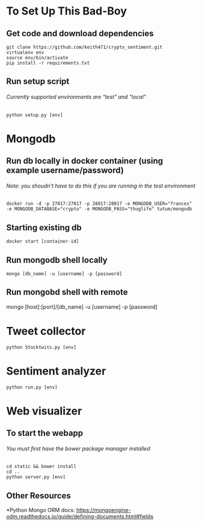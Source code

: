 # To Set Up This Bad-Boy
## Get code and download dependencies
```
git clone https://github.com/keith471/crypto_sentiment.git
virtualenv env
source env/bin/activate
pip install -r requirements.txt
```

## Run setup script
###### Currently supported environments are "test" and "local"
```
python setup.py [env]
```


# Mongodb 
## Run db locally in docker container (using example username/password)
###### Note: you shoudn't have to do this if you are running in the test environment
```
docker run -d -p 27017:27017 -p 28017:28017 -e MONGODB_USER="frances" -e MONGODB_DATABASE="crypto" -e MONGODB_PASS="thuglife" tutum/mongodb
```
## Starting existing db
```
docker start [container-id]
```
## Run mongodb shell locally
```
mongo [db_name] -u [username] -p [password]
```
## Run mongobd shell with remote 
mongo [host]:[port]/[db_name] -u [username] -p [password]


# Tweet collector
```
python Stocktwits.py [env]
```

# Sentiment analyzer
```
python run.py [env]
```

# Web visualizer
## To start the webapp
###### You must first have the bower package manager installed
```
cd static && bower install
cd ..
python server.py [env]
```


## Other Resources
*Python Mongo ORM docs: https://mongoengine-odm.readthedocs.io/guide/defining-documents.html#fields
